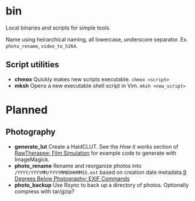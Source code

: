 # bin

Local binaries and scripts for simple tools.

Name using heirarchical naming, all lowercase, underscore separator. Ex. `photo_rename`, `video_to_h264`.

## Script utilities

- **chmox** Quickly makes new scripts executable. `chmox <script>`
- **mksh** Opens a new executable shell script in Vim. `mksh <new_script>`

# Planned

## Photography

- **generate_lut** Create a HaldCLUT. See the *How it works* section of [RawTherapee: Film Simulation](https://rawpedia.rawtherapee.com/Film_Simulation) for example code to generate with ImageMagick.
- **photo_rename** Rename and reorganize photos into `/YYYY/YYYYMM/YYYYMMDDHHMMSS.ext` based on creation date metadata.[9 Degrees Below Photography: EXIF Commands](https://ninedegreesbelow.com/photography/exiftool-commands.html)
- **photo_backup** Use Rsync to back up a directory of photos. Optionally compress with tar/gzip?
